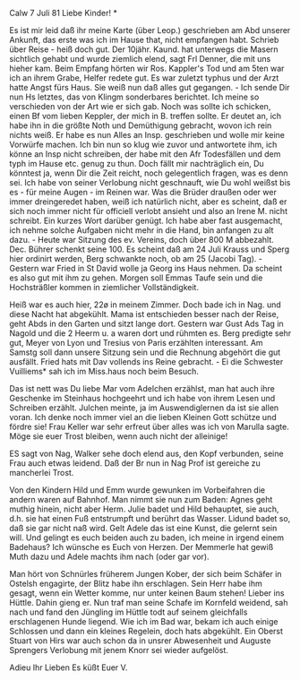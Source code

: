  Calw 7 Juli 81
Liebe Kinder! <Marie>*

Es ist mir leid daß ihr meine Karte (über Leop.) geschrieben am Abd unserer Ankunft, das erste was ich im Hause that, nicht empfangen habt. Schrieb über Reise - heiß doch gut. Der 10jähr. Kaund. hat unterwegs die Masern sichtlich gehabt und wurde ziemlich elend, sagt Frl Denner, die mit uns hieher kam. Beim Empfang hörten wir Ros. Kappler's Tod und am 5ten war ich an ihrem Grabe, Helfer redete gut. Es war zuletzt typhus und der Arzt hatte Angst fürs Haus. Sie weiß nun daß alles gut gegangen. - Ich sende Dir nun Hs letztes, das von Klingm sonderbares berichtet. Ich meine so verschieden von der Art wie er sich gab. Noch was sollte ich schicken, einen Bf vom lieben Keppler, der mich in B. treffen sollte. Er deutet an, ich habe ihn in die größte Noth und Demüthigung gebracht, wovon ich rein nichts weiß. Er habe es nun Alles an Insp. geschrieben und wolle mir keine Vorwürfe machen. Ich bin nun so klug wie zuvor und antwortete ihm, ich könne an Insp nicht schreiben, der habe mit den Afr Todesfällen und dem typh im Hause etc. genug zu thun. Doch fällt mir nachträglich ein, Du könntest ja, wenn Dir die Zeit reicht, noch gelegentlich fragen, was es denn sei. Ich habe von seiner Verlobung nicht geschnauft, wie Du wohl weißst bis es - für meine Augen - im Reinen war. Was die Brüder draußen oder wer immer dreingeredet haben, weiß ich natürlich nicht, aber es scheint, daß er sich noch immer nicht für officiell verlobt ansieht und also an Irene M. nicht schreibt. Ein kurzes Wort darüber genügt. Ich habe aber fast ausgemacht, ich nehme solche Aufgaben nicht mehr in die Hand, bin anfangen zu alt dazu. - Heute war Sitzung des ev. Vereins, doch über 800 M abbezahlt. Dec. Bührer schenkt seine 100. Es scheint daß am 24 Juli Krauss und Sperg hier ordinirt werden, Berg schwankte noch, ob am 25 (Jacobi Tag). - Gestern war Fried in St David wolle ja Georg ins Haus nehmen. Da scheint es also gut mit ihm zu gehen. Morgen soll Emmas Taufe sein und die Hochsträßler kommen in ziemlicher Vollständigkeit.

Heiß war es auch hier, 22ø in meinem Zimmer. Doch bade ich in Nag. und diese Nacht hat abgekühlt. Mama ist entschieden besser nach der Reise, geht Abds in den Garten und sitzt lange dort. Gestern war Gust Ads Tag in Nagold und die 2 Heerm u. a waren dort und rühmten es. Berg predigte sehr gut, Meyer von Lyon und Tresius von Paris erzählten interessant. Am Samstg soll dann unsere Sitzung sein und die Rechnung abgehört die gut ausfällt. Fried hats mit Dav vollends ins Reine gebracht. - Ei die Schwester Vuilliems* sah ich im Miss.haus noch beim Besuch.

Das ist nett was Du liebe Mar vom Adelchen erzählst, man hat auch ihre Geschenke im Steinhaus hochgeehrt und ich habe von ihrem Lesen und Schreiben erzählt. Julchen meinte, ja im Auswendiglernen da ist sie allen voran. Ich denke noch immer viel an die lieben Kleinen Gott schütze und fördre sie! Frau Keller war sehr erfreut über alles was ich von Marulla sagte. Möge sie euer Trost bleiben, wenn auch nicht der alleinige!

ES sagt von Nag, Walker sehe doch elend aus, den Kopf verbunden, seine Frau auch etwas leidend. Daß der Br nun in Nag Prof ist gereiche zu mancherlei Trost.

Von den Kindern Hild und Emm wurde gewunken im Vorbeifahren die andern waren auf Bahnhof. Man nimmt sie nun zum Baden: Agnes geht muthig hinein, nicht aber Herm. Julie badet und Hild behauptet, sie auch, d.h. sie hat einen Fuß entstrumpft und berührt das Wasser. Lidund badet so, daß sie gar nicht naß wird. Gelt Adele das ist eine Kunst, die gelernt sein will. Und gelingt es euch beiden auch zu baden, ich meine in irgend einem Badehaus? Ich wünsche es Euch von Herzen. Der Memmerle hat gewiß Muth dazu und Adele machts ihm nach (oder gar vor).

Man hört von Schnürles früherem Jungen Kober, der sich beim Schäfer in Ostelsh engagirte, der Blitz habe ihn erschlagen. Sein Herr habe ihm gesagt, wenn ein Wetter komme, nur unter keinen Baum stehen! Lieber ins Hüttle. Dahin gieng er. Nun traf man seine Schafe im Kornfeld weidend, sah nach und fand den Jüngling im Hüttle todt auf seinem gleichfalls erschlagenen Hunde liegend. Wie ich im Bad war, bekam ich auch einige Schlossen und dann ein kleines Regelein, doch hats abgekühlt. Ein Oberst Stuart von Hirs war auch schon da in unsrer Abwesenheit und Auguste Sprengers Verlobung mit jenem Knorr sei wieder aufgelöst.

Adieu Ihr Lieben
 Es küßt Euer V.
